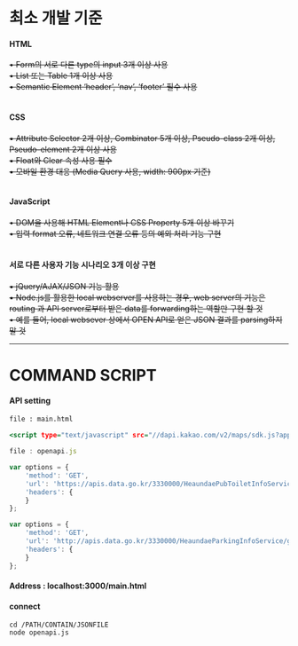 <h1> 최소 개발 기준 </h1>

<h4>HTML</h4>

~~• Form의 서로 다른 type의 input 3개 이상 사용~~<br>
~~• List 또는 Table 1개 이상 사용~~<br>
~~• Semantic Element ‘header’, ‘nav’, ‘footer’ 필수 사용~~<br><br>

<h4>CSS</h4>

~~▪ Attribute Selector 2개 이상, Combinator 5개 이상, Pseudo-class 2개 이상, Pseudo-element 2개 이상 사용~~<br>
~~▪ Float와 Clear 속성 사용 필수~~<br>
~~▪ 모바일 환경 대응 (Media Query 사용, width: 900px 기준)~~<br><br>

<h4>JavaScript</h4>

~~• DOM을 사용해 HTML Element나 CSS Property 5개 이상 바꾸기~~<br>
~~• 입력 format 오류, 네트워크 연결 오류 등의 예외 처리 기능 구현~~<br><br>

<h4>서로 다른 사용자 기능 시나리오 3개 이상 구현</h4>

~~▪ jQuery/AJAX/JSON 기능 활용~~<br>
~~▪ Node.js를 활용한 local webserver를 사용하는 경우, web server의 기능은 routing 과
API server로부터 받은 data를 forwarding하는 역할만 구현 할 것<br>
• 예를 들어, local websever 상에서 OPEN API로 얻은 JSON 결과를 parsing하지 말 것~~<br>

---

<h1> COMMAND SCRIPT </h1>

<h4> API setting </h4>

```html:main.html
file : main.html

<script type="text/javascript" src="//dapi.kakao.com/v2/maps/sdk.js?appkey=키입력&libraries=services,clusterer,drawing">
```

```javascript:openapi.js
file : openapi.js

var options = {
    'method': 'GET',
    'url': 'https://apis.data.go.kr/3330000/HeaundaePubToiletInfoService/getPubToiletList?serviceKey=키입력&pageNo=1&numOfRows=500&resultType=json',
    'headers': {
    }
};

var options = {
    'method': 'GET',
    'url': 'http://apis.data.go.kr/3330000/HeaundaeParkingInfoService/getParkingLotList?serviceKey=키입력&pageNo=1&numOfRows=500&resultType=json',
    'headers': {
    }
};
```

<h4> Address : localhost:3000/main.html </h4>
<h4> connect </h4>

```
cd /PATH/CONTAIN/JSONFILE
node openapi.js
```
